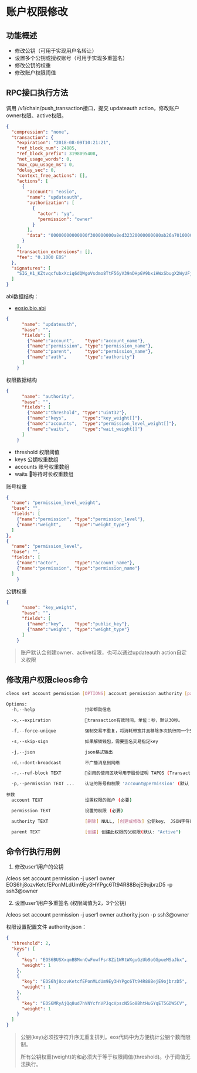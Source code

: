 # 账户权限修改

## 功能概述

- 修改公钥（可用于实现用户名转让）
- 设置多个公钥或授权账号（可用于实现多重签名）
- 修改公钥的权重
- 修改账户权限阈值

## RPC接口执行方法

调用 /v1/chain/push_transaction接口，提交 updateauth action，修改账户owner权限、active权限。

```json
{
  "compression": "none",
  "transaction": {
    "expiration": "2018-08-09T10:21:21",
    "ref_block_num": 24885,
    "ref_block_prefix": 3198095408,
    "net_usage_words": 0,
    "max_cpu_usage_ms": 0,
    "delay_sec": 0,
    "context_free_actions": [],
    "actions": [
      {
        "account": "eosio",
        "name": "updateauth",
        "authorization": [
          {
            "actor": "yg",
            "permission": "owner"
          }
        ],
        "data": "00000000000000f300000000a8ed32320000000080ab26a70100000001000301cf1d9b6abc1b647c06446e7fceccaec6e5ac78592049751b95834de5dd6e7301000000"
      }
    ],
    "transaction_extensions": [],
    "fee": "0.1000 EOS"
  },
  "signatures": [
    "SIG_K1_KZtvqcfubxXciq6dQWgoVsdmo8TtF56yV39nDHpGV9bxiHWxSbugX2WyUFjgX436i5Ri8YkL478E6NaV66xZ5JuVgM3KcG"
  ]
}
```

abi数据结构：
- [eosio.bio.abi](https://github.com/eosforce/eosforce/blob/release/contracts/eosio.bios/eosio.bios.abi)

```json
{
      "name": "updateauth",
      "base": "",
      "fields": [
        {"name":"account",    "type":"account_name"},
        {"name":"permission", "type":"permission_name"},
        {"name":"parent",     "type":"permission_name"},
        {"name":"auth",       "type":"authority"}
      ]
    }
```
权限数据结构
```json
{
      "name": "authority",
      "base": "",
      "fields": [
        {"name":"threshold", "type":"uint32"},
        {"name":"keys",      "type":"key_weight[]"},
        {"name":"accounts",  "type":"permission_level_weight[]"},
        {"name":"waits",     "type":"wait_weight[]"}
      ]
    }
```
- threshold 权限阈值
- keys 公钥权重数组
- accounts 账号权重数组
- waits 等待时长权重数组

账号权重
```json
{
  "name": "permission_level_weight",
  "base": "",
  "fields": [
    {"name":"permission", "type":"permission_level"},
    {"name":"weight",     "type":"weight_type"}
  ]
},
{
  "name": "permission_level",
  "base": "",
  "fields": [
    {"name":"actor",      "type":"account_name"},
    {"name":"permission", "type":"permission_name"}
  ]
    }
```
公钥权重
```json
{
      "name": "key_weight",
      "base": "",
      "fields": [
        {"name":"key",    "type":"public_key"},
        {"name":"weight", "type":"weight_type"}
      ]
    }
```
> 账户默认会创建owner、active权限，也可以通过updateauth action自定义权限

## 修改用户权限cleos命令
```bash
cleos set account permission [OPTIONS] account permission authority [parent]

Options:
  -h,--help                   打印帮助信息

  -x,--expiration             transaction有效时间，单位：秒，默认30秒。

  -f,--force-unique           强制交易不重复，将消耗带宽并且移除多次执行同一个交易的意外情况的所有保护

  -s,--skip-sign              如果解锁钱包，需要签名交易指定key

  -j,--json                   json格式输出  

  -d,--dont-broadcast         不广播消息到网络

  -r,--ref-block TEXT         引用的使用区块号用于股份证明 TAPOS (Transaction as Proof-of-Stake)

  -p,--permission TEXT ...    认证的账号和权限 'account@permission' (默认 'account@active')
  
参数
  account TEXT                设置权限的账户 (必要)

  permission TEXT             设置的权限 (必要)

  authority TEXT              [删除] NULL, [创建或修改] 公钥key、 JSON字符串或文件名定义的权限(必要)

  parent TEXT                 [创建] 创建此权限的父权限(默认: "Active")
```

## 命令行执行用例

1. 修改user1用户的公钥

/cleos set account permission -j user1 owner EOS6hj8ozvKetcfEPonMLdUm9Ey3HYPgc6Tt94R88BejE9ojbrzD5 -p ssh3@owner

2. 设置user1用户多重签名 (权限阈值为2，3个公钥)

/cleos set account permission -j user1 owner authority.json -p ssh3@owner

权限设置配置文件 authority.json：

```JSON
{
  "threshold": 2,
  "keys": [
    {
      "key": "EOS6BUSXxqmBBMxnCwFowfFsr8Zi1WRtWXguGzUb9oGGpueMSaJbx",
      "weight": 1
    },
    {
      "key": "EOS6hj8ozvKetcfEPonMLdUm9Ey3HYPgc6Tt94R88BejE9ojbrzD5",
      "weight": 1
    },
    {
      "key": "EOS6MRyAjQq8ud7hVNYcfnVPJqcVpscN5So8BhtHuGYqET5GDW5CV",
      "weight": 1
    }
  ]
}
```

> 公钥(key)必须按字符升序无重复排列。eos代码中为方便统计公钥个数而限制。
>
> 所有公钥权重(weight)的和必须大于等于权限阈值(threshold)。小于阈值无法执行。